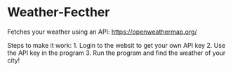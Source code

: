 # Weather-Fecther
Fetches your weather using an API: https://openweathermap.org/

  Steps to make it work:
      1. Login to the websit to get your own API key
      2. Use the API key in the program
      3. Run the program and find the weather of your city!
